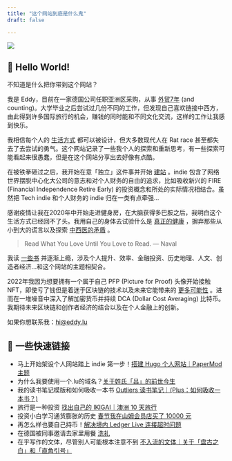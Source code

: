 ```yaml
---
title: "这个网站到底是什么鬼"
draft: false

---
```


![](/img/Eddy-Clear.png)

## 👋 Hello World!

不知道是什么把你带到这个网站？

我是 Eddy，目前在一家德国公司任职亚洲区采购，从事 [外贸7年](https://eddy.lu/posts/resume/) (and counting)。大学毕业之后尝试过几份不同的工作，但发现自己喜欢链接中西方，由此得到许多国际旅行的机会，赚钱的同时能和不同文化交流，这样的工作让我感到快乐。

我相信每个人的 [生活方式](https://eddy.lu/categories/lifestyle/) 都可以被设计，但大多数现代人在 Rat race 甚至都失去了去尝试的勇气。这个网站记录了一些我个人的探索和重新思考，有一些探索可能看起来很愚蠢，但是在这个网站分享出去好像有点酷。

在被铁拳砸过之后，我开始在意「独立」这件事并开始 [建站](https://eddy.lu/posts/hugo/) 。indie 包含了网络世界摆脱中心化大公司的意志和对个人财务的自由的追求，比如吸收新兴的 FIRE (Financial Independence Retire Early) 的投资概念和所处的实际情况相结合。虽然把 Tech indie 和个人财务的 indie 归在一类有点牵强...

感谢疫情让我在2020年中开始走进健身房，在大脑获得多巴胺之后，我明白这个生活方式已经回不了头。我用自己的身体去试验什么是 [真正的健康](https://eddy.lu/posts/nutrient/) ，摒弃那些从小到大的谎言以及探索 [中西医的矛盾](https://eddy.lu/posts/chinese-medicine-says-those-veggies-are-cold-wtf/) 。

> Read What You Love Until You Love to Read. — Naval


我读 [一些书](https://eddy.lu/categories/book-notes/) 并逐渐上瘾，涉及个人提升、效率、金融投资、历史地理、人文、创造者经济…和这个网站的主题相契合。


2022年我因为想要拥有一个属于自己 PFP (Picture for Proof) 头像开始接触 NFT，即使亏了钱但是着迷于区块链的技术以及未来它能带来的 [更多可能性](https://eddy.lu/posts/creatoreconomic/) 。进而在一堆噪音中深入了解加密货币并持续 DCA (Dollar Cost Averaging) 比特币。我期待未来区块链和创作者经济的结合以及在个人金融上的创新。

如果你想联系我：hi@eddy.lu

## 🔗 一些快速链接

- 马上开始架设个人网站踏上 indie 第一步！[搭建 Hugo 个人网站｜PaperMod 主题](https://eddy.lu/posts/hugo/)
- 为什么我要使用一个.lu的域名？[关于姓氏「吕」的前世今生](https://eddy.lu/posts/lu/)
- 我的读书笔记模版和如何吸收一本书 [Outliers 读书笔记｜(Plus：如何吸收一本书？)](https://eddy.lu/posts/outliers/)
- 旅行是一种投资 [找出自己的 IKIGAI｜澳洲 10 天旅行](https://eddy.lu/posts/austravel/)
- 投资小白学习通货膨胀的历史 [春节我在山姆会员店买了 10000 元](https://eddy.lu/posts/fed/)
- 再怎么样也要自己持币！[解决境内 Ledger Live 连接超时问题](https://eddy.lu/posts/ledgerlive/)
- 在德国被同事邀请去家里用餐 [洗礼](https://eddy.lu/posts/baptism/)
- 在乎写作的文体，尽管别人可能根本注意不到 [不入流的文体｜关于「盘古之白」和「直角引号」](https://eddy.lu/posts/pangu/)

